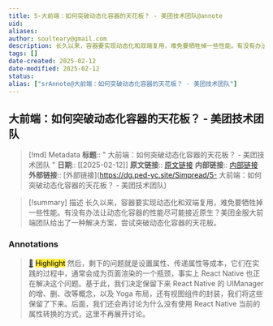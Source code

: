 ```yaml
---
title: 5-大前端：如何突破动态化容器的天花板？ - 美团技术团队@annote
uid: 
aliases: 
author: soulteary@gmail.com
description: 长久以来，容器要实现动态化和双端复用，难免要牺牲掉一些性能。有没有办法让动态化容器的性能尽可能接近原生？美团金服大前端团队给出了一种解决方案，尝试突破动态化容器的天花板。
tags: []
date-created: 2025-02-12
date-modified: 2025-02-12
status: 
alias: ["srAnnote@大前端：如何突破动态化容器的天花板？ - 美团技术团队"]
---
```


## 大前端：如何突破动态化容器的天花板？ - 美团技术团队

> [!md] Metadata
> **标题**:: " 大前端：如何突破动态化容器的天花板？ - 美团技术团队 "
> **日期**:: [[2025-02-12]]
> **原文链接**:: [原文链接](https://tech.meituan.com/2024/10/18/recce-in-meituan.html)
> **内部链接**:: [内部链接](http://localhost:7026/reading/5)
> **外部链接**:: [外部链接](https://dg.ped-yc.site/Simpread/5- 大前端：如何突破动态化容器的天花板？ - 美团技术团队)

> [!summary] 描述
> 长久以来，容器要实现动态化和双端复用，难免要牺牲掉一些性能。有没有办法让动态化容器的性能尽可能接近原生？美团金服大前端团队给出了一种解决方案，尝试突破动态化容器的天花板。

### Annotations

> [📌](<http://localhost:7026/reading/5#id=1739341902250>) <mark style="background-color: #ffeb3b">Highlight</mark>
> 然后，剩下的问题就是设置属性、传递属性等成本，它们在实践的过程中，通常会成为页面渲染的一个瓶颈，事实上 React Native 也正在解决这个问题。基于此，我们决定保留下来 React Native 的 UIManager 的增、删、改等概念，以及 Yoga 布局，还有视图组件的封装，我们将这些保留了下来。后面，我们还会再讨论为什么没有使用 React Native 当前的属性转换的方式，这里不再展开讨论。
